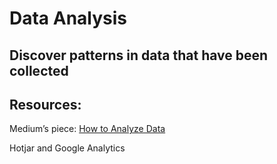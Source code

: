 # Data Analysis

## Discover patterns in data that have been collected

## Resources:
Medium’s piece: [How to Analyze Data](https://medium.com/opex-analytics/how-to-analyze-data-when-you-dont-know-what-you-don-t-know-e8661e37d350)

Hotjar and Google Analytics 

